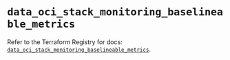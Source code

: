 # `data_oci_stack_monitoring_baselineable_metrics`

Refer to the Terraform Registry for docs: [`data_oci_stack_monitoring_baselineable_metrics`](https://registry.terraform.io/providers/hashicorp/oci/7.19.0/docs/data-sources/stack_monitoring_baselineable_metrics).
